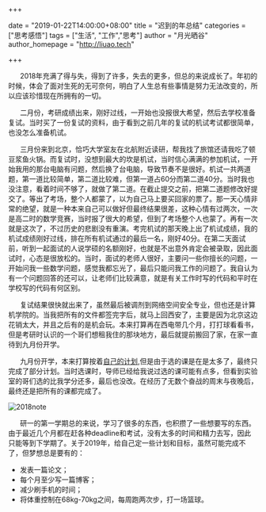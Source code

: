 +++

date = "2019-01-22T14:00:00+08:00"
title = "迟到的年总结"
categories = ["思考感悟"]
tags = ["生活", "工作","思考"]
author = "月光晒谷"
author_homepage =  "http://liuao.tech"

+++



&nbsp; &nbsp; &nbsp;&nbsp;2018年充满了得与失，得到了许多，失去的更多，但总的来说成长了。年初的时候，体会了面对生死的无可奈何，明白了人生总有些事情是努力无法改变的，所以应该珍惜现在所拥有的一切。

<!--more-->

&nbsp; &nbsp; &nbsp;&nbsp;二月份，考研成绩出来，刚好过线，一开始也没报很大希望，然后去学校准备复试。当时买了一份复试的资料，由于看到之前几年的复试的机试考试都很简单，也没怎么准备机试。

&nbsp; &nbsp; &nbsp;&nbsp;三月份来到北京，恰巧大学室友在北航附近读研，帮我找了旅馆还请我吃了顿豆浆鱼火锅。而复试时，没想到最大的坎是机试，当时信心满满的参加机试，一开始我用的那台电脑有问题，然后换了台电脑，导致节奏不是很好。机试一共两道题，第一道比较简单，第二道比较难，但第一道占60分而第二道40分。当时我也没注意，看着时间不够了，就做了第二道。在截止提交之前，把第二道题修改好提交了。等出了考场，整个人都蒙了，以为自己马上要买回家的票了。那一天心情非常的绝望，就是一种本来自己可以做好但最终结果很差，这种心情有过两次，一次是高二时的数学竞赛，当时报了很大的希望，但到了考场整个人也蒙了。再有一次就是这次了，不过历史的悲剧没有重演。考完机试的那天晚上出了机试成绩，我的机试成绩刚好过线，排在所有机试通过的最后一名，刚好40分。在第二天面试前，听到一起面试的人说学硕的名额刚好，也就是不出意外肯定会被录取，因此面试时，心态是很放松的。当时，面试的老师人很好，主要问一些你擅长的问题，一开始问我一些数学问题，感觉我都忘光了，最后只能问我工作的问题了。我自认为有一个问题回答的还可以，让老师们比较满意，就是有关工作时写的代码和平时在学校写的代码有何区别。

&nbsp; &nbsp; &nbsp;&nbsp;复试结果很快就出来了，虽然最后被调剂到网络空间安全专业，但也还是计算机学院的。当我把所有的文件都签完字后，就马上回西安了，主要是因为北京这边花销太大，并且之后有的是机会玩。本来打算再在西电带几个月，打打球看看书，但是考研时认识的一个哥们想租我住的那块地方，最后就提前搬回了家，在家一直待到九月份开学。

&nbsp; &nbsp; &nbsp;&nbsp;九月份开学，本来打算按着[自己的计划](http://liuao.tech/post/20180912/),但是由于选的课是在是太多了，最终只完成了部分计划。当时选课时，导师已经给我说过选的课可能有点多，但看到实验室的哥们选的比我学分还多，最后也没改。在经历了无数个奋战的周末与夜晚后，最终还是把所有的课都完成了。

![2018note](http://liuao.tech/images/2018note.png)

&nbsp; &nbsp; &nbsp;&nbsp;研一的第一学期总的来说，学习了很多的东西，也积攒了一些想要写的东西。由于最近几个月都在赶各种deadline和考试，没有太多的时间和精力去写，因此只能等到下学期了。关于2019年，给自己定一些计划和目标，虽然可能完成不了，但梦想总是要有的：

* 发表一篇论文；
* 每个月至少写一篇博客；
* 减少刷手机的时间；
* 将体重控制在68kg-70kg之间，每周跑两次步，打一场篮球。


